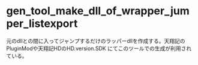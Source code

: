 # gen_tool_make_dll_of_wrapper_jumper_listexport
元のdllとの間に入ってジャンプするだけのラッパーdllを作成する。天翔記のPluginModや天翔記HDのHD.version.SDK にてこのツールでの生成が利用されている。
